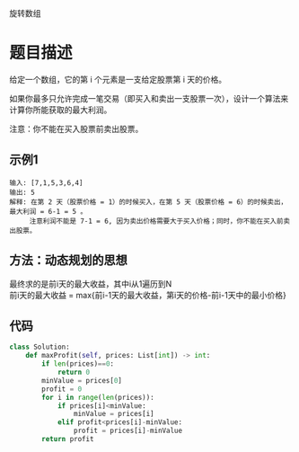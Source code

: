 旋转数组

# 题目描述
给定一个数组，它的第 i 个元素是一支给定股票第 i 天的价格。

如果你最多只允许完成一笔交易（即买入和卖出一支股票一次），设计一个算法来计算你所能获取的最大利润。

注意：你不能在买入股票前卖出股票。

## 示例1

```
输入: [7,1,5,3,6,4]
输出: 5
解释: 在第 2 天（股票价格 = 1）的时候买入，在第 5 天（股票价格 = 6）的时候卖出，最大利润 = 6-1 = 5 。
     注意利润不能是 7-1 = 6, 因为卖出价格需要大于买入价格；同时，你不能在买入前卖出股票。

```

## 方法：动态规划的思想
最终求的是前i天的最大收益，其中i从1遍历到N  
前i天的最大收益 = max{前i-1天的最大收益，第i天的价格-前i-1天中的最小价格}

## 代码

```python
class Solution:
    def maxProfit(self, prices: List[int]) -> int:
        if len(prices)==0:
            return 0
        minValue = prices[0]
        profit = 0
        for i in range(len(prices)):
            if prices[i]<minValue:
                minValue = prices[i]
            elif profit<prices[i]-minValue:
                profit = prices[i]-minValue
        return profit
```
